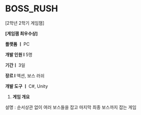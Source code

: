 # BOSS_RUSH
[2학년 2학기 게임잼]

**[게임잼 최우수상]**

**플랫폼 ㅣ** PC

**개발 인원 l** 5명

**기간ㅣ** 3일

**장르 l** 액션, 보스 러쉬

**개발 도구 ㅣ** C#, Unity

1. **게임 개요**

설명 : 순서상관 없이 여러 보스들을 잡고 마지막 최종 보스까지 잡는 게임

